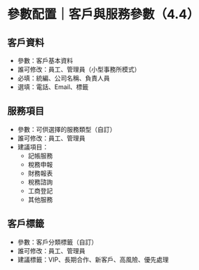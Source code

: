 # 參數配置｜客戶與服務參數（4.4）

## 客戶資料
- 參數：客戶基本資料
- 誰可修改：員工、管理員（小型事務所模式）
- 必填：統編、公司名稱、負責人員
- 選填：電話、Email、標籤

## 服務項目
- 參數：可供選擇的服務類型（自訂）
- 誰可修改：員工、管理員
- 建議項目：
  - 記帳服務
  - 稅務申報
  - 財務報表
  - 稅務諮詢
  - 工商登記
  - 其他服務

## 客戶標籤
- 參數：客戶分類標籤（自訂）
- 誰可修改：員工、管理員
- 建議標籤：VIP、長期合作、新客戶、高風險、優先處理
